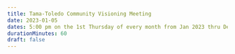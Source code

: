 ```yaml
---
title: Tama-Toledo Community Visioning Meeting
date: 2023-01-05
dates: 5:00 pm on the 1st Thursday of every month from Jan 2023 thru Dec 2023
durationMinutes: 60
draft: false
---
```

